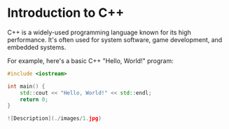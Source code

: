  # Introduction to C++

C++ is a widely-used programming language known for its high performance. It's often used for system software, game development, and embedded systems.

For example, here's a basic C++ "Hello, World!" program:

```cpp
#include <iostream>

int main() {
    std::cout << "Hello, World!" << std::endl;
    return 0;
}

![Description](./images/1.jpg)
